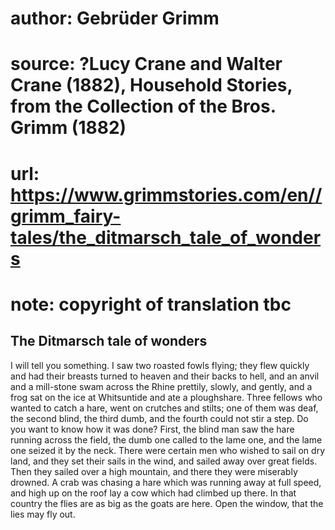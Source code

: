 # author: Gebrüder Grimm
# source: ?Lucy Crane and Walter Crane (1882), Household Stories, from the Collection of the Bros. Grimm (1882)
# url: https://www.grimmstories.com/en//grimm_fairy-tales/the_ditmarsch_tale_of_wonders
# note: copyright of translation tbc

## The Ditmarsch tale of wonders 

I will tell you something. I saw two roasted fowls flying; they flew
quickly and had their breasts turned to heaven and their backs to hell,
and an anvil and a mill-stone swam across the Rhine prettily, slowly,
and gently, and a frog sat on the ice at Whitsuntide and ate a
ploughshare. Three fellows who wanted to catch a hare, went on crutches
and stilts; one of them was deaf, the second blind, the third dumb, and
the fourth could not stir a step. Do you want to know how it was done?
First, the blind man saw the hare running across the field, the dumb one
called to the lame one, and the lame one seized it by the neck.
There were certain men who wished to sail on dry land, and they set
their sails in the wind, and sailed away over great fields. Then they
sailed over a high mountain, and there they were miserably drowned. A
crab was chasing a hare which was running away at full speed, and high
up on the roof lay a cow which had climbed up there. In that country the
flies are as big as the goats are here. Open the window, that the lies
may fly out.
